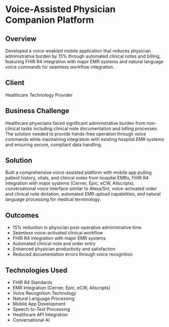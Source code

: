 # Voice-Assisted Physician Companion Platform

## Overview
Developed a voice-enabled mobile application that reduces physician administrative burden by 15% through automated clinical notes and billing, featuring FHIR R4 integration with major EMR systems and natural language voice commands for seamless workflow integration.

## Client
Healthcare Technology Provider

## Business Challenge
Healthcare physicians faced significant administrative burden from non-clinical tasks including clinical note documentation and billing processes. The solution needed to provide hands-free operation through voice commands while maintaining integration with existing hospital EMR systems and ensuring secure, compliant data handling.

## Solution
Built a comprehensive voice-assisted platform with mobile app pulling patient history, vitals, and clinical notes from hospital EMRs, FHIR R4 integration with major systems (Cerner, Epic, eCW, Allscripts), conversational voice interface similar to Alexa/Siri, voice-activated order and clinical note dictation, automated EMR upload capabilities, and natural language processing for medical terminology.

## Outcomes
- 15% reduction in physician post-operative administrative time
- Seamless voice-activated clinical workflow
- FHIR R4 integration with major EMR systems
- Automated clinical note and order entry
- Enhanced physician productivity and satisfaction
- Reduced documentation errors through voice recognition

## Technologies Used
- FHIR R4 Standards
- EMR Integration (Cerner, Epic, eCW, Allscripts)
- Voice Recognition Technology
- Natural Language Processing
- Mobile App Development
- Speech-to-Text Processing
- Healthcare API Integration
- Conversational AI
